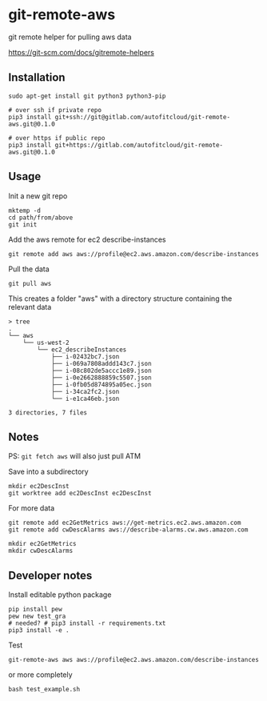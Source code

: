 # git-remote-aws

git remote helper for pulling aws data

https://git-scm.com/docs/gitremote-helpers


## Installation

```
sudo apt-get install git python3 python3-pip

# over ssh if private repo
pip3 install git+ssh://git@gitlab.com/autofitcloud/git-remote-aws.git@0.1.0

# over https if public repo
pip3 install git+https://gitlab.com/autofitcloud/git-remote-aws.git@0.1.0
```

## Usage

Init a new git repo

```
mktemp -d
cd path/from/above
git init
```

Add the aws remote for ec2 describe-instances

```
git remote add aws aws://profile@ec2.aws.amazon.com/describe-instances
```

Pull the data

```
git pull aws
```

This creates a folder "aws" with a directory structure containing the relevant data

```
> tree
.
└── aws
    └── us-west-2
        └── ec2_describeInstances
            ├── i-02432bc7.json
            ├── i-069a7808addd143c7.json
            ├── i-08c802de5accc1e89.json
            ├── i-0e2662888859c5507.json
            ├── i-0fb05d874895a05ec.json
            ├── i-34ca2fc2.json
            └── i-e1ca46eb.json

3 directories, 7 files
```

## Notes

PS: `git fetch aws` will also just pull ATM

Save into a subdirectory

```
mkdir ec2DescInst
git worktree add ec2DescInst ec2DescInst
```

For more data
```
git remote add ec2GetMetrics aws://get-metrics.ec2.aws.amazon.com
git remote add cwDescAlarms aws://describe-alarms.cw.aws.amazon.com

mkdir ec2GetMetrics
mkdir cwDescAlarms
```


## Developer notes

Install editable python package

```
pip install pew
pew new test_gra
# needed? # pip3 install -r requirements.txt
pip3 install -e .
```

Test

```
git-remote-aws aws aws://profile@ec2.aws.amazon.com/describe-instances
```

or more completely

```
bash test_example.sh
```